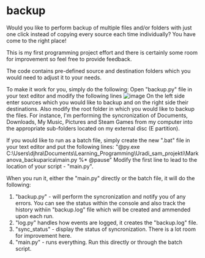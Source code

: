 # backup
Would you like to perform backup of multiple files and/or folders with just one click instead of copying every source each time individually? You have come to the right place!

This is my first programming project effort and there is certainly some room for improvement so feel free to provide feedback.

The code contains pre-defined source and destination folders which you would need to adjust it to your needs.

To make it work for you, simply do the following:
Open "backup.py" file in your text editor and modify the following lines
![image](https://github.com/KooMar22/backup/assets/66904883/f6c7580a-18e9-4735-a88c-b2f4a708e46c)
On the left side enter sources which you would like to backup and on the right side their destinations. Also modify the root folder in which you would like to backup the files.
For instance, I'm performing the syncronization of Documents, Downloads, My Music, Pictures and Steam Games from my computer into the appropriate sub-folders located on my external disc (E partition).

If you would like to run as a batch file, simply create the new ".bat" file in your text editor and put the following lines:
"@py.exe C:\Users\djhra\Documents\Learning_Programming\Uradi_sam_projekti\Markanova_backuparica\main.py %*
@pause"
Modify the first line to lead to the location of your script - "main.py".

When you run it, either the "main.py" directly or the batch file, it will do the following:
1. "backup.py" - will perform the syncronization and notify you of any errors. You can see the status within the console and also track the history withiin "backup.log" file which will be created and ammended upon each run.
2. "log.py" handles how events are logged, it creates the "backup.log" file.
3. "sync_status" - display the status of syncronization. There is a lot room for improvement here.
4. "main.py" - runs everything. Run this directly or through the batch script.

